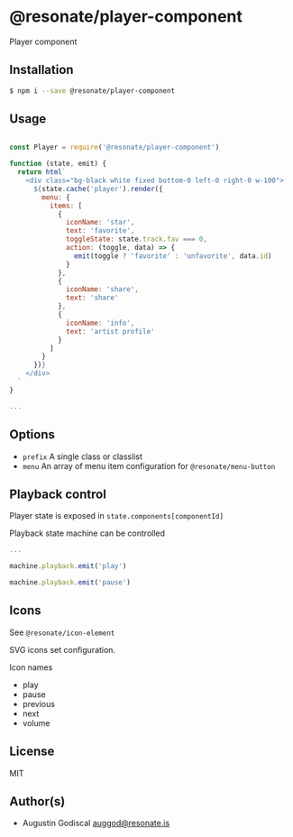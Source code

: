 # @resonate/player-component

Player component

## Installation

```sh
$ npm i --save @resonate/player-component
```

## Usage

```js

const Player = require('@resonate/player-component')

function (state, emit) {
  return html`
    <div class="bg-black white fixed bottom-0 left-0 right-0 w-100">
      ${state.cache('player').render({
        menu: {
          items: [
            {
              iconName: 'star',
              text: 'favorite',
              toggleState: state.track.fav === 0,
              action: (toggle, data) => {
                emit(toggle ? 'favorite' : 'unfavorite', data.id)
              }
            },
            {
              iconName: 'share',
              text: 'share'
            },
            {
              iconName: 'info',
              text: 'artist profile'
            }
          ]
        }
      })}
    </div>
  `
}

...
```

## Options

- `prefix` A single class or classlist
- `menu` An array of menu item configuration for `@resonate/menu-button`

## Playback control

Player state is exposed in `state.components[componentId]`

Playback state machine can be controlled

```js
...

machine.playback.emit('play')

machine.playback.emit('pause')

```

## Icons

See `@resonate/icon-element`

SVG icons set configuration.

Icon names

- play
- pause
- previous
- next
- volume

## License

MIT

## Author(s)

- Augustin Godiscal <auggod@resonate.is>
